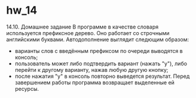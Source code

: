 # hw_14
14.10. Домашнее задание
    В программе в качестве словаря используется префиксное дерево. Оно работает со строчными английскими буквами.
    Автодополнение выглядит следющим образом:
- варианты слов с введённым префиксом по очереди выводятся в консоль;
- пользователь может либо подтвердить вариант (нажать "y"), либо перейти к другому варианту, нажав любую другую кнопку;
- после нажатия "у" в консоль повторно выведется результат.
    Перед завершением работы программа возвращает выделенные ей ресурсы.
